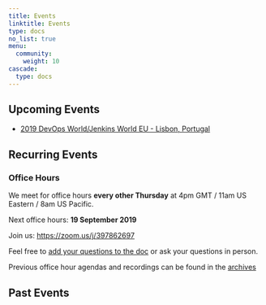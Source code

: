 ```yaml
---
title: Events
linktitle: Events
type: docs
no_list: true
menu:
  community:
    weight: 10
cascade:
  type: docs
---
```


## Upcoming Events

* [2019 DevOps World/Jenkins World EU - Lisbon, Portugal](/community/events/2019-12-dwjw)

## Recurring Events

### Office Hours

We meet for office hours **every other Thursday** at 4pm GMT / 11am US Eastern / 8am US Pacific.

Next office hours: **19 September 2019**

Join us: <https://zoom.us/j/397862697>

Feel free to [add your questions to the doc](https://docs.google.com/document/d/1wHdBlZAN-ndPELuBoM5HBnYiQLvcz92-euXne2mKOEI/edit) or ask your questions in person.

Previous office hour agendas and recordings can be found in the [archives](/community/office_hours/)

## Past Events
